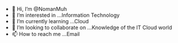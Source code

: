 - 👋 Hi, I’m @NomanMuh
- 👀 I’m interested in ...Information Technology  
- 🌱 I’m currently learning ...Cloud
- 💞️ I’m looking to collaborate on ...Knowledge of the IT Cloud world  
- 📫 How to reach me ...Email

<!---
NomanMuh/NomanMuh is a ✨ special ✨ repository because its `README.md` (this file) appears on your GitHub profile.
You can click the Preview link to take a look at your changes.
--->
